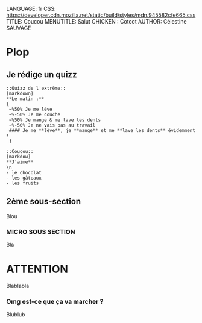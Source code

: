 
LANGUAGE: fr
CSS: https://developer.cdn.mozilla.net/static/build/styles/mdn.945582cfe665.css
TITLE: Coucou
MENUTITLE: Salut
CHICKEN : Cotcot
AUTHOR: Célestine SAUVAGE

# Plop

## Je rédige un quizz
```activité
::Quizz de l'extrême::
[markdown]
**Le matin :**
{ 
 ~%50% Je me lève
 ~%-50% Je me couche
 ~%50% Je mange & me lave les dents
 ~%-50% Je ne vais pas au travail
 #### Je me **lève**, je **mange** et me **lave les dents** évidemment !
 }
 
::Coucou::
[markdow]
**J'aime**
\n
- le chocolat
- les gâteaux
- les fruits
```
## 2ème sous-section
Blou 

### MICRO SOUS SECTION 
Bla


# ATTENTION
Blablabla

### Omg est-ce que ça va marcher ?
Blublub
